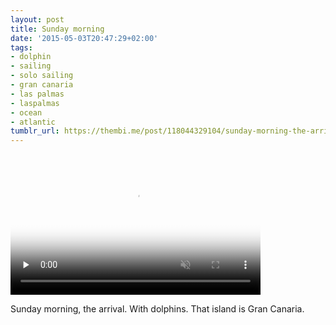 ```yaml
---
layout: post
title: Sunday morning
date: '2015-05-03T20:47:29+02:00'
tags:
- dolphin
- sailing
- solo sailing
- gran canaria
- las palmas
- laspalmas
- ocean
- atlantic
tumblr_url: https://thembi.me/post/118044329104/sunday-morning-the-arrival-with-dolphins-that
---
```

<video id="embed-5db26a885c867776524207" class="crt-video crt-skin-default" width="400" height="225" poster="https://66.media.tumblr.com/tumblr_nnseutGj8H1tq106b_frame1.jpg" preload="none" muted data-crt-video data-crt-options='{"autoheight":null,"duration":9,"hdUrl":"https://ve.media.tumblr.com/tumblr_nnseutGj8H1tq106b_720.mp4","filmstrip":{"url":"https://33.media.tumblr.com/previews/tumblr_nnseutGj8H1tq106b_filmstrip.jpg","width":"200","height":"112"}}' crossorigin="anonymous">
    <source src="https://ve.media.tumblr.com/tumblr_nnseutGj8H1tq106b_480.mp4" type="video/mp4">
</source></video>  

Sunday morning, the arrival. With dolphins. That island is Gran Canaria.

